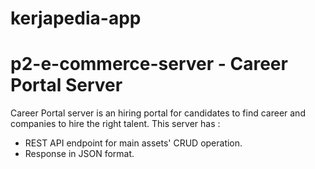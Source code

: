 # kerjapedia-app

# p2-e-commerce-server - Career Portal Server
Career Portal server is an hiring portal for candidates to find career and companies to hire the right talent.
This server has :
 - REST API endpoint for main assets' CRUD operation.
 - Response in JSON format.
